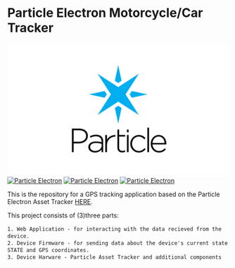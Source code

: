 # Particle Electron Motorcycle/Car Tracker
[![Particle Electron](repo_assets/thumbnail.jpg)]()
[![Particle Electron](repo_assets/img-1.jpg)]()
[![Particle Electron](repo_assets/img-2.jpg)]()
[![Particle Electron](repo_assets/img-3.jpg)]()

This is the repository for a GPS tracking application based on the Particle Electron Asset Tracker [HERE](https://www.particle.io/products/hardware/asset-tracker).

This project consists of (3)three parts:
	
	1. Web Application - for interacting with the data recieved from the device.
	2. Device Firmware - for sending data about the device's current state STATE and GPS coordinates.
	3. Device Harware - Particle Asset Tracker and additional components


 
